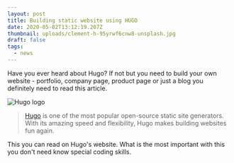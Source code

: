 ```yaml
---
layout: post
title: Building static website using HUGO
date: 2020-05-02T13:12:19.207Z
thumbnail: uploads/clement-h-95yrwf6cnw8-unsplash.jpg
draft: false
tags:
  - news
---
```

Have you ever heard about Hugo? If not but you need to build your own website - portfolio, company page, product page or just a blog you definitely need to read this article. 

![Hugo logo ](uploads/hugo-logo-wide.svg "Hugo logo")

> [Hugo](https://gohugo.io/) is one of the most popular open-source static site generators. With its amazing speed and flexibility, Hugo makes building websites fun again. 

This you can read on Hugo's website. What is the most important with this you don't need know special coding skills.